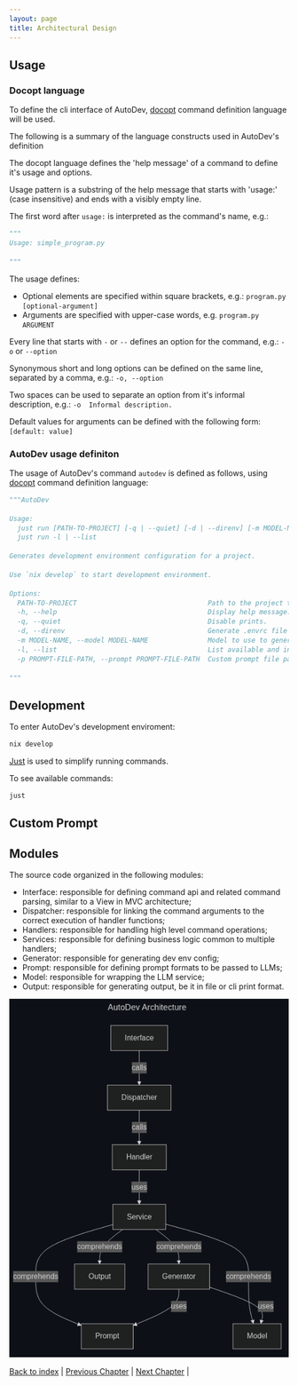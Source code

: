 ```yaml
---
layout: page
title: Architectural Design
---
```


## Usage

### Docopt language

To define the cli interface of AutoDev, [docopt](https://github.com/jazzband/docopt-ng) command definition language will be used.

The following is a summary of the language constructs used in AutoDev's definition

The docopt language defines the 'help message' of a command to define it's usage and options.

Usage pattern is a substring of the help message that starts with 'usage:' (case insensitive) and ends with a visibly empty line.

The first word after `usage:` is interpreted as the command's name, e.g.: 

```py
"""
Usage: simple_program.py

"""
```

The usage defines:

- Optional elements are specified within square brackets, e.g.: `program.py [optional-argument]`
- Arguments are specified with upper-case words, e.g. `program.py ARGUMENT`

Every line that starts with `-` or `--` defines an option for the command, e.g.: `-o` or `--option`

Synonymous short and long options can be defined on the same line, separated by a comma, e.g.: `-o, --option`

Two spaces can be used to separate an option from it's informal description, e.g.: `-o  Informal description.`

Default values for arguments can be defined with the following form: `[default: value]`

### AutoDev usage definiton

The usage of AutoDev's command `autodev` is defined as follows, using [docopt](https://github.com/jazzband/docopt-ng) command definition language:
<!-- TODO remember to update this with final usage -->

```py
"""AutoDev

Usage:
  just run [PATH-TO-PROJECT] [-q | --quiet] [-d | --direnv] [-m MODEL-NAME] [-p PROMPT-FILE-PATH]
  just run -l | --list

Generates development environment configuration for a project.

Use `nix develop` to start development environment.

Options:
  PATH-TO-PROJECT                                 Path to the project the dev env is for. [default: ./]
  -h, --help                                      Display help message.
  -q, --quiet                                     Disable prints.
  -d, --direnv                                    Generate .envrc file also.
  -m MODEL-NAME, --model MODEL-NAME               Model to use to generate the config. One of: temp temp temp [default: llama3]
  -l, --list                                      List available and installed models.
  -p PROMPT-FILE-PATH, --prompt PROMPT-FILE-PATH  Custom prompt file path.

"""
```

## Development

To enter AutoDev's development enviroment:

```sh
nix develop
```

[Just](https://github.com/casey/just) is used to simplify running commands.

To see available commands:

```sh
just
```

## Custom Prompt

<!-- TODO add here the structure of the custom prompt -->
<!-- probably json I guess -->

## Modules

The source code organized in the following modules:

- Interface: responsible for defining command api and related command parsing, similar to a View in MVC architecture;
- Dispatcher: responsible for linking the command arguments to the correct execution of handler functions;
- Handlers: responsible for handling high level command operations;
- Services: responsible for defining business logic common to multiple handlers;
- Generator: responsible for generating dev env config;
- Prompt: responsible for defining prompt formats to be passed to LLMs;
- Model: responsible for wrapping the LLM service;
- Output: responsible for generating output, be it in file or cli print format.

![AutoDev Architecture](./assets/mermaid/architecture.png)

[Back to index](./index.md) |
[Previous Chapter](./requirements.md) |
[Next Chapter](./detailed-design.md) |
